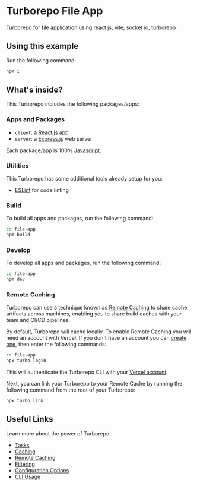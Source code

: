 # Turborepo File App

Turborepo for file application using react js, vite, socket io, turborepo

## Using this example

Run the following command:

```sh
npm i
```

## What's inside?

This Turborepo includes the following packages/apps:

### Apps and Packages

- `client`: a [React.js](https://react.dev) app
- `server`: a [Express.js](https://expressjs.com) web server

Each package/app is 100% [Javascript](https://www.javascript.com).

### Utilities

This Turborepo has some additional tools already setup for you:

- [ESLint](https://eslint.org/) for code linting

### Build

To build all apps and packages, run the following command:

```sh
cd file-app
npm build
```

### Develop

To develop all apps and packages, run the following command:

```sh
cd file-app
npm dev
```

### Remote Caching

Turborepo can use a technique known as [Remote Caching](https://turbo.build/repo/docs/core-concepts/remote-caching) to share cache artifacts across machines, enabling you to share build caches with your team and CI/CD pipelines.

By default, Turborepo will cache locally. To enable Remote Caching you will need an account with Vercel. If you don't have an account you can [create one](https://vercel.com/signup), then enter the following commands:

```sh
cd file-app
npx turbo login
```

This will authenticate the Turborepo CLI with your [Vercel account](https://vercel.com/docs/concepts/personal-accounts/overview).

Next, you can link your Turborepo to your Remote Cache by running the following command from the root of your Turborepo:

```sh
npx turbo link
```

## Useful Links

Learn more about the power of Turborepo:

- [Tasks](https://turbo.build/repo/docs/core-concepts/monorepos/running-tasks)
- [Caching](https://turbo.build/repo/docs/core-concepts/caching)
- [Remote Caching](https://turbo.build/repo/docs/core-concepts/remote-caching)
- [Filtering](https://turbo.build/repo/docs/core-concepts/monorepos/filtering)
- [Configuration Options](https://turbo.build/repo/docs/reference/configuration)
- [CLI Usage](https://turbo.build/repo/docs/reference/command-line-reference)
